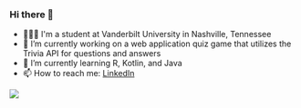 ### Hi there 👋

<!--
**Lyton505/Lyton505** is a ✨ _special_ ✨ repository because its `README.md` (this file) appears on your GitHub profile.

Here are some ideas to get you started:

- 🔭 I’m currently working on ...
- 🌱 I’m currently learning ..
- 👯 I’m looking to collaborate on ...
- 🤔 I’m looking for help with ...
- 💬 Ask me about ...
- 📫 How to reach me: ...
- 😄 Pronouns: ...
- ⚡ Fun fact: ...
-->

- 👨🏽‍🎓 I'm a student at Vanderbilt University in Nashville, Tennessee
- 🔭 I’m currently working on a web application quiz game that utilizes the Trivia API for questions and answers
- 🌱 I’m currently learning R, Kotlin, and Java
- 📫 How to reach me: [LinkedIn](https://www.linkedin.com/in/lytonmhlanga/)


<a href="https://github.com/anuraghazra/convoychat">
  <img align="center" src="https://github-readme-stats.vercel.app/api/top-langs?username=anuraghazra&layout=compact&langs_count=8&card_width=320"/>
</a>
